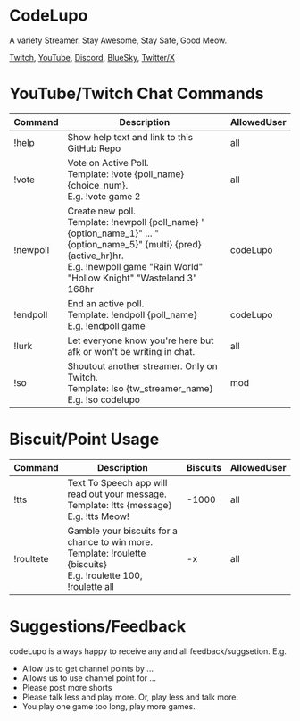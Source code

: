 # CodeLupo
A variety Streamer. Stay Awesome, Stay Safe, Good Meow.

[Twitch](https://www.twitch.tv/codelupo), [YouTube](https://www.youtube.com/@codelupo), [Discord](https://discord.com/invite/B6dZ9DZS7q), [BlueSky](https://bsky.app/profile/codelupo.bsky.social), [Twitter/X](https://www.twitter.com/codelupo)

# YouTube/Twitch Chat Commands
| Command | Description | AllowedUser | 
| -------- | ------- | ------- |
| !help | Show help text and link to this GitHub Repo | all |
| !vote | Vote on Active Poll. <br />Template: !vote {poll_name} {choice_num}. <br />E.g. !vote game 2 | all |
| !newpoll | Create new poll. <br />Template: !newpoll {poll_name} "{option_name_1}" ... "{option_name_5}" {multi} {pred} {active_hr}hr. <br />E.g. !newpoll game "Rain World" "Hollow Knight" "Wasteland 3" 168hr | codeLupo |
| !endpoll | End an active poll. <br />Template: !endpoll {poll_name} <br />E.g. !endpoll game | codeLupo |
| !lurk | Let everyone know you're here but afk or won't be writing in chat. | all |
| !so | Shoutout another streamer. Only on Twitch. <br/> Template: !so {tw_streamer_name} <br/> E.g. !so codelupo | mod |

# Biscuit/Point Usage
| Command | Description | Biscuits | AllowedUser | 
| -------- | ------- | ------- | ------- |
| !tts | Text To Speech app will read out your message. <br/> Template: !tts {message} <br/> E.g. !tts Meow!  | -1000 | all |
| !roultete | Gamble your biscuits for a chance to win more. <br/> Template: !roulette {biscuits} <br/> E.g. !roulette 100, !roulette all | -x | all |

# Suggestions/Feedback
codeLupo is always happy to receive any and all feedback/suggsetion. E.g. 
- Allow us to get channel points by ...
- Allows us to use channel point for ...
- Please post more shorts
- Please talk less and play more. Or, play less and talk more.
- You play one game too long, play more games.
